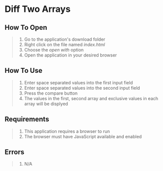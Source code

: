 # Diff Two Arrays

## How To Open
> 1. Go to the application's download folder
> 2. Right click on the file named _index.html_
> 3. Choose the _open with_ option
> 4. Open the application in your desired browser

## How To Use
> 1. Enter space separated values into the first input field
> 2. Enter space separated values into the second input field
> 3. Press the compare button
> 4. The values in the first, second array and exclusive values in each array will be displyed

## Requirements
> 1. This application requires a browser to run
> 2. The browser must have JavaScript available and enabled

## Errors
> 1. N/A